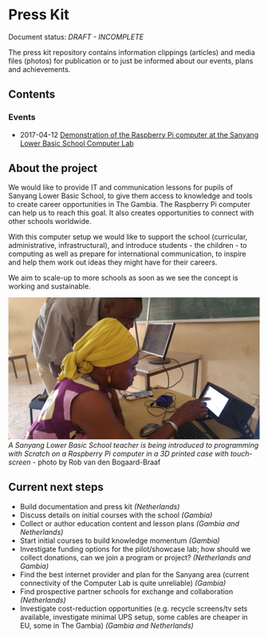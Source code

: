# Press Kit

Document status: *DRAFT - INCOMPLETE*

The press kit repository contains information clippings (articles) and media files (photos) for publication or to just be informed about our events, plans and achievements.


## Contents

### Events

- 2017-04-12 [Demonstration of the Raspberry Pi computer at the Sanyang Lower Basic School Computer Lab](20170412-sanyang-computer-lab-raspberrypi-demonstration)

## About the project

We would like to provide IT and communication lessons for pupils of Sanyang Lower Basic School,
to give them access to knowledge and tools to create career opportunities in The Gambia.
The Raspberry Pi computer can help us to reach this goal. It also creates opportunities to
connect with other schools worldwide.

With this computer setup we would like to support the school (curricular, administrative,
infrastructural), and introduce students - the children - to computing as well as prepare
for international communication, to inspire and help them work out ideas they might
have for their careers.

We aim to scale-up to more schools as soon as we see the concept is working and sustainable.

![A Sanyang Lower Basic School teacher is being introduced to programming with Sratch on a Raspberry Pi computer in a 3D printed case with touch-screen - photo by Rob van den Bogaard-Braaf](media/20170411_135732_web.jpg)
*A Sanyang Lower Basic School teacher is being introduced to programming with Scratch on a Raspberry Pi computer in a 3D printed case with touch-screen* - photo by Rob van den Bogaard-Braaf

## Current next steps

- Build documentation and press kit *(Netherlands)*
- Discuss details on initial courses with the school *(Gambia)*
- Collect or author education content and lesson plans *(Gambia and Netherlands)*
- Start initial courses to build knowledge momentum *(Gambia)*
- Investigate funding options for the pilot/showcase lab; how should we collect donations, can we join a program or project? *(Netherlands and Gambia)*
- Find the best internet provider and plan for the Sanyang area (current connectivity of the Computer Lab is quite unreliable) *(Gambia)*
- Find prospective partner schools for exchange and collaboration *(Netherlands)*
- Investigate cost-reduction opportunities (e.g. recycle screens/tv sets available, investigate minimal UPS setup, some cables are cheaper in EU, some in The Gambia) *(Gambia and Netherlands)*
